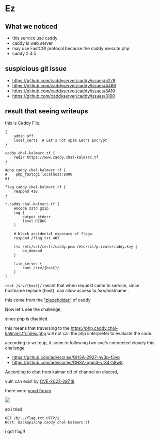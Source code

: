 # Ez

## What we noticed

* this service use caddy
* caddy is web server
* may use FastCGI protocol because the caddy execute php
* caddy 2.4.5

## suspicious git issue

* https://github.com/caddyserver/caddy/issues/5278
* https://github.com/caddyserver/caddy/issues/4466
* https://github.com/caddyserver/caddy/issues/3410
* https://github.com/caddyserver/caddy/issues/3100

## result that seeing writeups


this is Caddy File.

```
{
    admin off
    local_certs  # Let's not spam Let's Encrypt
}

caddy.chal-kalmarc.tf {
    redir https://www.caddy.chal-kalmarc.tf
}

#php.caddy.chal-kalmarc.tf {
#    php_fastcgi localhost:9000
#}

flag.caddy.chal-kalmarc.tf {
    respond 418
}

*.caddy.chal-kalmarc.tf {
    encode zstd gzip
    log {
        output stderr
        level DEBUG
    }

    # block accidental exposure of flags:
    respond /flag.txt 403

    tls /etc/ssl/certs/caddy.pem /etc/ssl/private/caddy.key {
        on_demand
    }

    file_server {
        root /srv/{host}/
    }
}
```

```root /srv/{host}/``` meant that  when request came to service, since hostname replace {host}, can allow access to /srv/hostname .

this come from the ["placeholder"](https://caddyserver.com/docs/conventions#placeholders) of caddy

Now let's see the challenge,

since php is disabled.

this means that traversing to the https://php.caddy.chal-kalmarc.tf/index.php will not call the php iinterpreter to evaluate the code.



according to writeup, it seem to following two cve's connected closely this challenge

* https://github.com/advisories/GHSA-2927-hv3p-f3vp
* https://github.com/advisories/GHSA-qpm3-vr34-h8w8

According to  chat from kalmar ctf of channel on discord,

vuln can exist by [CVE-2022-29718](https://github.com/advisories/GHSA-2927-hv3p-f3vp) 

there were [good forum](https://caddy.community/t/php-fastcgi-phishing-redirection/14542/15)

![](/home/r3v321se/Projects/ctf/2023/KalmarCTF/web/Ez/forum.png)

so i tried

```
GET /b/../flag.txt HTTP/2
Host: backups/php.caddy.chal-kalmarc.tf
```

i got flag!!


